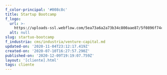 ```yaml
---
f_color-principal: '#008c8c'
title: Startup Bootcamp
f_logo:
  url: >-
    https://uploads-ssl.webflow.com/5ea73a6a2a73b34c800aae87/5f0896f74c3af2142e305e48_Masterbrand-Logo_color.png
  alt: null
slug: startuo-bootcamp
f_industria: cms/industria/venture-capital.md
updated-on: '2020-11-04T23:12:17.419Z'
created-on: '2020-07-10T16:27:57.290Z'
published-on: '2020-12-09T19:19:07.759Z'
layout: '[cliente].html'
tags: cliente
---
```



